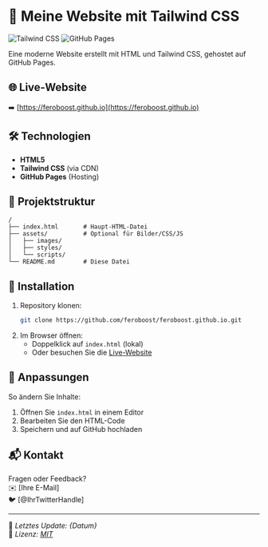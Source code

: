 # 🚀 Meine Website mit Tailwind CSS

![Tailwind CSS](https://img.shields.io/badge/Tailwind_CSS-38B2AC?style=for-the-badge&logo=tailwind-css&logoColor=white)
![GitHub Pages](https://img.shields.io/badge/GitHub_Pages-222222?style=for-the-badge&logo=github-pages&logoColor=white)

Eine moderne Website erstellt mit HTML und Tailwind CSS, gehostet auf GitHub Pages.

## 🌐 Live-Website
➡️ [https://feroboost.github.io](https://feroboost.github.io)

## 🛠 Technologien
- **HTML5**
- **Tailwind CSS** (via CDN)
- **GitHub Pages** (Hosting)

## 📁 Projektstruktur
```
/
├── index.html       # Haupt-HTML-Datei
├── assets/          # Optional für Bilder/CSS/JS
│   ├── images/
│   ├── styles/
│   └── scripts/
└── README.md        # Diese Datei
```

## 🔧 Installation
1. Repository klonen:
   ```bash
   git clone https://github.com/feroboost/feroboost.github.io.git
   ```
2. Im Browser öffnen:
   - Doppelklick auf `index.html` (lokal)
   - Oder besuchen Sie die [Live-Website](https://feroboost.github.io)

## 📝 Anpassungen
So ändern Sie Inhalte:
1. Öffnen Sie `index.html` in einem Editor
2. Bearbeiten Sie den HTML-Code
3. Speichern und auf GitHub hochladen

## 📬 Kontakt
Fragen oder Feedback?  
✉️ [Ihre E-Mail]  
🐦 [@IhrTwitterHandle]  

---

🔹 *Letztes Update: {Datum}*  
🔹 *Lizenz: [MIT](https://choosealicense.com/licenses/mit/)*  
